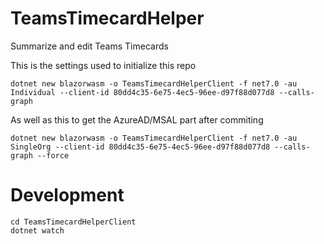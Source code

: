 # TeamsTimecardHelper
Summarize and edit Teams Timecards

This is the settings used to initialize this repo

    dotnet new blazorwasm -o TeamsTimecardHelperClient -f net7.0 -au Individual --client-id 80dd4c35-6e75-4ec5-96ee-d97f88d077d8 --calls-graph

As well as this to get the AzureAD/MSAL part after commiting

    dotnet new blazorwasm -o TeamsTimecardHelperClient -f net7.0 -au SingleOrg --client-id 80dd4c35-6e75-4ec5-96ee-d97f88d077d8 --calls-graph --force

# Development

    cd TeamsTimecardHelperClient
    dotnet watch
